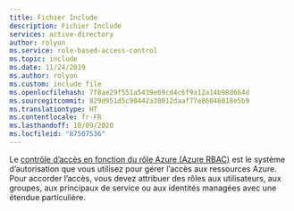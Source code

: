 ```yaml
---
title: Fichier Include
description: Fichier Include
services: active-directory
author: rolyon
ms.service: role-based-access-control
ms.topic: include
ms.date: 11/24/2019
ms.author: rolyon
ms.custom: include file
ms.openlocfilehash: 7f8ae29f551a5439e69cd4c6f9a12a14b98d664d
ms.sourcegitcommit: 829d951d5c90442a38012daaf77e86046018e5b9
ms.translationtype: HT
ms.contentlocale: fr-FR
ms.lasthandoff: 10/09/2020
ms.locfileid: "87507536"
---
```

Le [contrôle d’accès en fonction du rôle Azure (Azure RBAC)](../articles/role-based-access-control/overview.md) est le système d’autorisation que vous utilisez pour gérer l’accès aux ressources Azure. Pour accorder l’accès, vous devez attribuer des rôles aux utilisateurs, aux groupes, aux principaux de service ou aux identités managées avec une étendue particulière.
